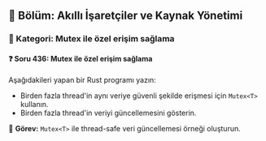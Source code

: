 ## 📘 Bölüm: Akıllı İşaretçiler ve Kaynak Yönetimi  
### 🔹 Kategori: Mutex<T> ile özel erişim sağlama  
#### ❓ Soru 436: Mutex<T> ile özel erişim sağlama

Aşağıdakileri yapan bir Rust programı yazın:

- Birden fazla thread'in aynı veriye güvenli şekilde erişmesi için `Mutex<T>` kullanın.
- Birden fazla thread'in veriyi güncellemesini gösterin.

🔧 **Görev:** `Mutex<T>` ile thread-safe veri güncellemesi örneği oluşturun.

